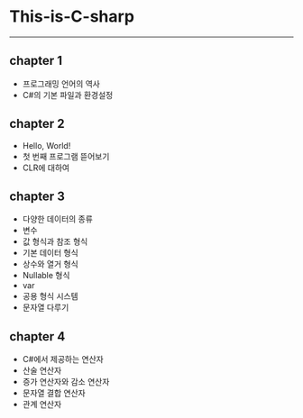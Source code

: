 # This-is-C-sharp

---
## chapter 1
- 프로그래밍 언어의 역사
- C#의 기본 파일과 환경설정
## chapter 2 
- Hello, World!
- 첫 번째 프로그램 뜯어보기
- CLR에 대하여
## chapter 3
- 다양한 데이터의 종류
- 변수
- 값 형식과 참조 형식
- 기본 데이터 형식
- 상수와 열거 형식
- Nullable 형식
- var
- 공용 형식 시스템
- 문자열 다루기
## chapter 4
- C#에서 제공하는 연산자
- 산술 연산자
- 증가 연산자와 감소 연산자
- 문자열 결합 연산자
- 관계 연산자